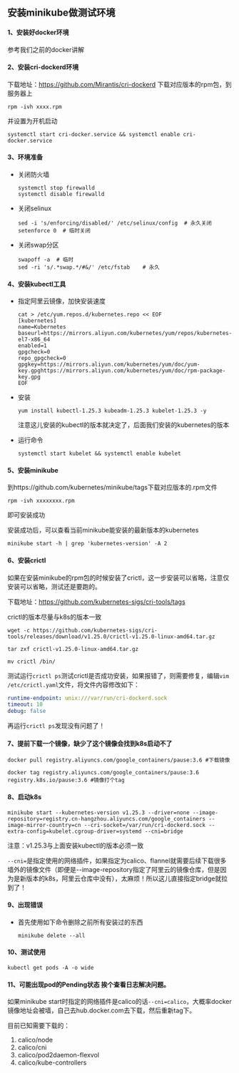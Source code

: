 ## 安装minikube做测试环境



#### 1、安装好docker环境

参考我们之前的docker讲解



#### 2、安装cri-dockerd环境

下载地址：https://github.com/Mirantis/cri-dockerd 下载对应版本的rpm包，到服务器上

```shell
rpm -ivh xxxx.rpm
```

并设置为开机启动

```shell
systemctl start cri-docker.service && systemctl enable cri-docker.service
```



#### 3、环境准备

- 关闭防火墙

  ```shell
  systemctl stop firewalld
  systemctl disable firewalld
  ```

- 关闭selinux

  ```shell
  sed -i 's/enforcing/disabled/' /etc/selinux/config  # 永久关闭
  setenforce 0  # 临时关闭
  ```

- 关闭swap分区

  ```shell
  swapoff -a  # 临时
  sed -ri 's/.*swap.*/#&/' /etc/fstab    # 永久 
  ```



#### 4、安装kubectl工具

- 指定阿里云镜像，加快安装速度

  ```shell
  cat > /etc/yum.repos.d/kubernetes.repo << EOF
  [kubernetes]
  name=Kubernetes
  baseurl=https://mirrors.aliyun.com/kubernetes/yum/repos/kubernetes-el7-x86_64
  enabled=1
  gpgcheck=0
  repo_gpgcheck=0
  gpgkey=https://mirrors.aliyun.com/kubernetes/yum/doc/yum-key.gpghttps://mirrors.aliyun.com/kubernetes/yum/doc/rpm-package-key.gpg
  EOF
  ```

- 安装

  ```shell
  yum install kubectl-1.25.3 kubeadm-1.25.3 kubelet-1.25.3 -y
  ```

  注意这儿安装的kubectl的版本就决定了，后面我们安装的kubernetes的版本

- 运行命令

  ```shell
  systemctl start kubelet && systemctl enable kubelet
  ```

  

#### 5、安装minikube

到https://github.com/kubernetes/minikube/tags下载对应版本的.rpm文件

```shell
rpm -ivh xxxxxxxx.rpm
```

即可安装成功

安装成功后，可以查看当前minikube能安装的最新版本的kubernetes

```shell
minikube start -h | grep 'kubernetes-version' -A 2
```





#### 6、安装crictl

如果在安装minikube的rpm包的时候安装了crictl，这一步安装可以省略，注意仅安装可以省略，测试还是要跑的。

下载地址：https://github.com/kubernetes-sigs/cri-tools/tags  

crictl的版本尽量与k8s的版本一致

```shell
wget -c https://github.com/kubernetes-sigs/cri-tools/releases/download/v1.25.0/crictl-v1.25.0-linux-amd64.tar.gz

tar zxf crictl-v1.25.0-linux-amd64.tar.gz

mv crictl /bin/
```



测试运行`crictl ps`测试crictl是否成功安装，如果报错了，则需要修复，编辑`vim /etc/crictl.yaml`文件，将文件内容修改如下：

```yaml
runtime-endpoint: unix:///var/run/cri-dockerd.sock
timeout: 10
debug: false
```

再运行`crictl ps`发现没有问题了！



#### 7、提前下载一个镜像，缺少了这个镜像会找到k8s启动不了

```shell
docker pull registry.aliyuncs.com/google_containers/pause:3.6 #下载镜像

docker tag registry.aliyuncs.com/google_containers/pause:3.6 registry.k8s.io/pause:3.6 #镜像打个tag
```



#### 8、启动k8s

```shell
minikube start --kubernetes-version v1.25.3 --driver=none --image-repository=registry.cn-hangzhou.aliyuncs.com/google_containers --image-mirror-country=cn --cri-socket=/var/run/cri-dockerd.sock --extra-config=kubelet.cgroup-driver=systemd --cni=bridge
```

注意：v1.25.3与上面安装kubectl的版本必须一致

`--cni=`是指定使用的网络插件，如果指定为calico、flannel就需要后续下载很多墙外的镜像文件（即便是--image-repository指定了阿里云的镜像仓库，但是因为是新版本的k8s，阿里云仓库中没有），太麻烦！所以这儿直接指定bridge就拉到了！



#### 9、出现错误

- 首先使用如下命令删除之前所有安装过的东西

  ```shell
  minikube delete --all
  ```

  

#### 10、测试使用

```shell
kubectl get pods -A -o wide
```





#### 11、可能出现pod的Pending状态  挨个查看日志解决问题。

如果minikube start时指定的网络插件是calico的话`--cni=calico`，大概率docker镜像地址会被墙，自己去hub.docker.com去下载，然后重新tag下。

目前已知需要下载的：

1. calico/node
2. calico/cni
3. calico/pod2daemon-flexvol
4. calico/kube-controllers